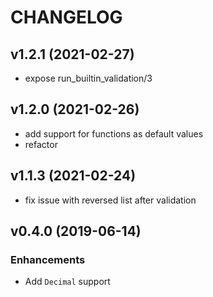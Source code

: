 # CHANGELOG

## v1.2.1 (2021-02-27)

* expose run_builtin_validation/3 

## v1.2.0 (2021-02-26)

* add support for functions as default values
* refactor

## v1.1.3 (2021-02-24)

* fix issue with reversed list after validation

## v0.4.0 (2019-06-14)

### Enhancements

* Add `Decimal` support
